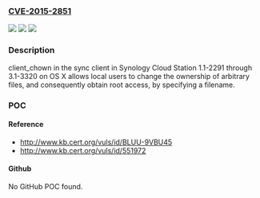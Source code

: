 ### [CVE-2015-2851](https://cve.mitre.org/cgi-bin/cvename.cgi?name=CVE-2015-2851)
![](https://img.shields.io/static/v1?label=Product&message=n%2Fa&color=blue)
![](https://img.shields.io/static/v1?label=Version&message=n%2Fa&color=blue)
![](https://img.shields.io/static/v1?label=Vulnerability&message=n%2Fa&color=brighgreen)

### Description

client_chown in the sync client in Synology Cloud Station 1.1-2291 through 3.1-3320 on OS X allows local users to change the ownership of arbitrary files, and consequently obtain root access, by specifying a filename.

### POC

#### Reference
- http://www.kb.cert.org/vuls/id/BLUU-9VBU45
- http://www.kb.cert.org/vuls/id/551972

#### Github
No GitHub POC found.

